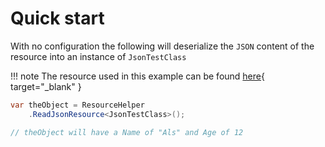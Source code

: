 # Quick start

With no configuration the following will deserialize the `JSON` content of the resource into an instance of `JsonTestClass`

!!! note
    The resource used in this example can be found [here](https://github.com/alunacjones/LSL.Resources.DotNetFiddle/blob/master/src/LSL.Resources.DotNetFiddle/Resources/LSL.Resources.DotNetFiddle.JsonTestClass.json){ target="_blank" }
    
```csharp { data-fiddle="ygBBBD" }
var theObject = ResourceHelper
    .ReadJsonResource<JsonTestClass>();

// theObject will have a Name of "Als" and Age of 12
```